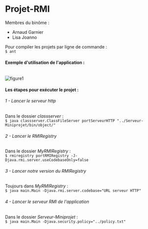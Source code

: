 # Projet-RMI
Membres du binôme :
<ul><li>Arnaud Garnier</li>
<li>Lisa Joanno</li></ul>

Pour compiler les projets par ligne de commande :<br />
```$ ant```

#### Exemple d'utilisation de l'application :
<br />
<img alt="figure1" src="images/figure1.png" />

#### Les étapes pour exécuter le projet :

###### 1 - Lancer le serveur http
Dans le dossier <i>classserver</i> :<br />
```$ java classserver.ClassFileServer portServeurHTTP "../Serveur-Miniprojet/bin/object/"```

###### 2 - Lancer le RMIRegistry
Dans le dossier <i>MyRMIRegistry</i> :<br />
```$ rmiregistry portRMIRegistry -J-Djava.rmi.server.useCodebaseOnly=false```

###### 3 - Lancer notre version du RMIRegistry
Toujours dans <i>MyRMIRegistry</i> :<br />
```$ java main.Main -Djava.rmi.server.codebase="URL serveur HTTP"```

###### 4 - Lancer le serveur RMI de l'application
Dans le dossier <i>Serveur-Miniprojet</i> :<br />
```$ java main.Main -Djava.security.policy="../policy.txt"```

